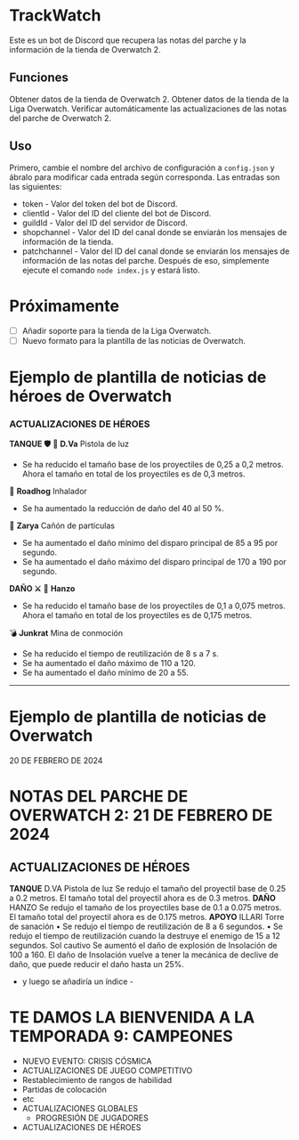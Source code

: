 # TrackWatch
Este es un bot de Discord que recupera las notas del parche y la información de la tienda de Overwatch 2.

## Funciones
Obtener datos de la tienda de Overwatch 2.
Obtener datos de la tienda de la Liga Overwatch.
Verificar automáticamente las actualizaciones de las notas del parche de Overwatch 2.
## Uso
Primero, cambie el nombre del archivo de configuración a `config.json` y ábralo para modificar cada entrada según corresponda. Las entradas son las siguientes:

* token - Valor del token del bot de Discord.
* clientId - Valor del ID del cliente del bot de Discord.
* guildId - Valor del ID del servidor de Discord.
* shopchannel - Valor del ID del canal donde se enviarán los mensajes de información de la tienda.
* patchchannel - Valor del ID del canal donde se enviarán los mensajes de información de las notas del parche.
Después de eso, simplemente ejecute el comando `node index.js` y estará listo.

# Próximamente
- [ ] Añadir soporte para la tienda de la Liga Overwatch.
- [ ] Nuevo formato para la plantilla de las noticias de Overwatch.

# Ejemplo de plantilla de noticias de héroes de Overwatch

### ACTUALIZACIONES DE HÉROES
**TANQUE 🛡️**
🐰 **D.Va**
Pistola de luz
- Se ha reducido el tamaño base de los proyectiles de 0,25 a 0,2 metros. Ahora el tamaño en total de los proyectiles es de 0,3 metros.    

🐷 **Roadhog**
Inhalador
- Se ha aumentado la reducción de daño del 40 al 50 %.

💪 **Zarya**
Cañón de partículas
- Se ha aumentado el daño mínimo del disparo principal de 85 a 95 por segundo.
- Se ha aumentado el daño máximo del disparo principal de 170 a 190 por segundo.

**DAÑO ⚔️**
🏹 **Hanzo**
- Se ha reducido el tamaño base de los proyectiles de 0,1 a 0,075 metros. Ahora el tamaño en total de los proyectiles es de 0,175 metros. 

💣 **Junkrat**
Mina de conmoción
- Se ha reducido el tiempo de reutilización de 8 s a 7 s.
- Se ha aumentado el daño máximo de 110 a 120.
- Se ha aumentado el daño mínimo de 20 a 55.
--------------------------------------------------------------
# Ejemplo de plantilla de noticias de Overwatch

20 DE FEBRERO DE 2024
# NOTAS DEL PARCHE DE OVERWATCH 2: 21 DE FEBRERO DE 2024
## ACTUALIZACIONES DE HÉROES
**TANQUE**
D.VA
Pistola de luz
Se redujo el tamaño del proyectil base de 0.25 a 0.2 metros. El tamaño total del proyectil ahora es de 0.3 metros.
**DAÑO**
HANZO
Se redujo el tamaño de los proyectiles base de 0.1 a 0.075 metros. El tamaño total del proyectil ahora es de 0.175 metros.
**APOYO**
ILLARI
Torre de sanación
• Se redujo el tiempo de reutilización de 8 a 6 segundos. • Se redujo el tiempo de reutilización cuando la destruye el enemigo de 15 a 12 segundos.
Sol cautivo
Se aumentó el daño de explosión de Insolación de 100 a 160.
El daño de Insolación vuelve a tener la mecánica de declive de daño, que puede reducir el daño hasta un 25%.
 
- y luego se añadiría un índice -
# TE DAMOS LA BIENVENIDA A LA TEMPORADA 9: CAMPEONES
- NUEVO EVENTO: CRISIS CÓSMICA
- ACTUALIZACIONES DE JUEGO COMPETITIVO
 - Restablecimiento de rangos de habilidad
 - Partidas de colocación
 - etc
- ACTUALIZACIONES GLOBALES
  - PROGRESIÓN DE JUGADORES 
- ACTUALIZACIONES DE HÉROES